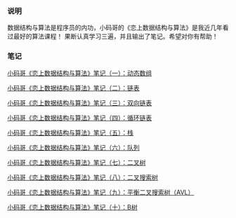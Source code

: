 ### 说明
数据结构与算法是程序员的内功，小码哥的《恋上数据结构与算法》是我近几年看过最好的算法课程！
果断认真学习三遍，并且输出了笔记。希望对你有帮助！

### 笔记
[小码哥《恋上数据结构与算法》笔记（一）：动态数组](https://juejin.im/post/5df740526fb9a0164423d976)

[小码哥《恋上数据结构与算法》笔记（二）：链表](https://juejin.im/post/5df98c92e51d455836159eef)

[小码哥《恋上数据结构与算法》笔记（三）：双向链表](https://juejin.im/post/5df9c8256fb9a016214cd3de)

[小码哥《恋上数据结构与算法》笔记（四）：循环链表](https://juejin.im/post/5dfad5936fb9a0160b6381df)

[小码哥《恋上数据结构与算法》笔记（五）：栈](https://juejin.im/post/5dfb12fd518825122e0a85bd)

[小码哥《恋上数据结构与算法》笔记（六）：队列](https://juejin.im/post/5dfb1fc4e51d4557f26e601b)

[小码哥《恋上数据结构与算法》笔记（七）：二叉树](https://juejin.im/post/5dfb4f07f265da33985632f9)

[小码哥《恋上数据结构与算法》笔记（八）：二叉搜索树](https://juejin.im/post/5dfc735ee51d45582d3405de)

[小码哥《恋上数据结构与算法》笔记（九）：平衡二叉搜索树（AVL）](https://juejin.im/post/5e057217f265da33d912ecfe)

[小码哥《恋上数据结构与算法》笔记（十）：B树](https://juejin.im/post/5e0aedb8f265da5d5e2419a1)
